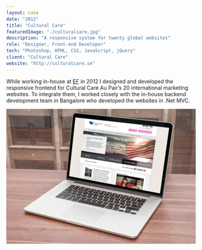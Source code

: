 ```yaml
---
layout: case
date: "2012"
title: "Cultural Care"
featuredImage: "./culturalcare.jpg"
description: "A responsive system for twenty global websites"
role: "Designer, Front-end Developer"
tech: "Photoshop, HTML, CSS, JavaScript, jQuery"
client: "Cultural Care"
website: "http://culturalcare.se"
---
```


While working in-house at [EF](http://ef.com) in 2012 I designed and developed the responsive frontend for Cultural Care Au Pair’s 20 international marketing websites. To integrate them, I worked closely with the in-house backend development team in Bangalore who developed the websites in .Net MVC.

![Cultural Care](culturalcare-inline-1.jpg)
